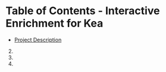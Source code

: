 # Table of Contents - Interactive Enrichment for Kea

- [Project Description](/Project-Description)
2. 
3.
4.
